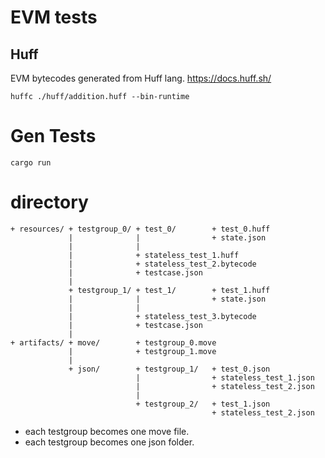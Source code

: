 # EVM tests
## Huff
EVM bytecodes generated from Huff lang.
https://docs.huff.sh/
```
huffc ./huff/addition.huff --bin-runtime
```

# Gen Tests
```
cargo run
```

# directory
```
+ resources/ + testgroup_0/ + test_0/        + test_0.huff
             |              |                + state.json
             |              |
             |              + stateless_test_1.huff
             |              + stateless_test_2.bytecode
             |              + testcase.json
             |
             + testgroup_1/ + test_1/        + test_1.huff
             |              |                + state.json
             |              |
             |              + stateless_test_3.bytecode
             |              + testcase.json
             |
+ artifacts/ + move/        + testgroup_0.move
             |              + testgroup_1.move
             |
             + json/        + testgroup_1/   + test_0.json
                            |                + stateless_test_1.json
                            |                + stateless_test_2.json
                            |
                            + testgroup_2/   + test_1.json
                                             + stateless_test_2.json
```
- each testgroup becomes one move file.
- each testgroup becomes one json folder.